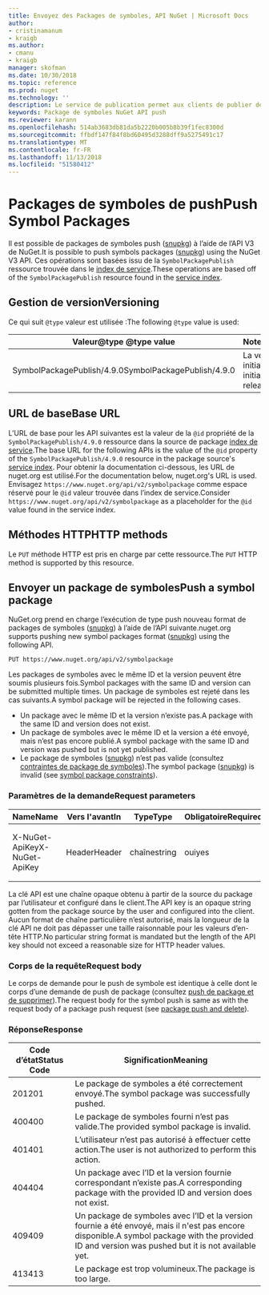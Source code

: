 ```yaml
---
title: Envoyez des Packages de symboles, API NuGet | Microsoft Docs
author:
- cristinamanum
- kraigb
ms.author:
- cmanu
- kraigb
manager: skofman
ms.date: 10/30/2018
ms.topic: reference
ms.prod: nuget
ms.technology: ''
description: Le service de publication permet aux clients de publier de nouveaux packages de symboles.
keywords: Package de symboles NuGet API push
ms.reviewer: karann
ms.openlocfilehash: 514ab3683db81da5b2220b005b8b39f1fec8300d
ms.sourcegitcommit: ffbdf147f84f8bd60495d3288dff9a5275491c17
ms.translationtype: MT
ms.contentlocale: fr-FR
ms.lasthandoff: 11/13/2018
ms.locfileid: "51580412"
---
```

# <a name="push-symbol-packages"></a><span data-ttu-id="8f881-104">Packages de symboles de push</span><span class="sxs-lookup"><span data-stu-id="8f881-104">Push Symbol Packages</span></span>

<span data-ttu-id="8f881-105">Il est possible de packages de symboles push ([snupkg](../create-packages/Symbol-Packages-snupkg.md)) à l’aide de l’API V3 de NuGet.</span><span class="sxs-lookup"><span data-stu-id="8f881-105">It is possible to push symbols packages ([snupkg](../create-packages/Symbol-Packages-snupkg.md)) using the NuGet V3 API.</span></span>
<span data-ttu-id="8f881-106">Ces opérations sont basées issu de la `SymbolPackagePublish` ressource trouvée dans le [index de service](service-index.md).</span><span class="sxs-lookup"><span data-stu-id="8f881-106">These operations are based off of the `SymbolPackagePublish` resource found in the [service index](service-index.md).</span></span>

## <a name="versioning"></a><span data-ttu-id="8f881-107">Gestion de version</span><span class="sxs-lookup"><span data-stu-id="8f881-107">Versioning</span></span>

<span data-ttu-id="8f881-108">Ce qui suit `@type` valeur est utilisée :</span><span class="sxs-lookup"><span data-stu-id="8f881-108">The following `@type` value is used:</span></span>

<span data-ttu-id="8f881-109">Valeur@type </span><span class="sxs-lookup"><span data-stu-id="8f881-109">@type value</span></span>                 | <span data-ttu-id="8f881-110">Notes</span><span class="sxs-lookup"><span data-stu-id="8f881-110">Notes</span></span>
--------------------        | -----
<span data-ttu-id="8f881-111">SymbolPackagePublish/4.9.0</span><span class="sxs-lookup"><span data-stu-id="8f881-111">SymbolPackagePublish/4.9.0</span></span>  | <span data-ttu-id="8f881-112">La version initiale</span><span class="sxs-lookup"><span data-stu-id="8f881-112">The initial release</span></span>

## <a name="base-url"></a><span data-ttu-id="8f881-113">URL de base</span><span class="sxs-lookup"><span data-stu-id="8f881-113">Base URL</span></span>

<span data-ttu-id="8f881-114">L’URL de base pour les API suivantes est la valeur de la `@id` propriété de la `SymbolPackagePublish/4.9.0` ressource dans la source de package [index de service](service-index.md).</span><span class="sxs-lookup"><span data-stu-id="8f881-114">The base URL for the following APIs is the value of the `@id` property of the `SymbolPackagePublish/4.9.0` resource in the package source's [service index](service-index.md).</span></span> <span data-ttu-id="8f881-115">Pour obtenir la documentation ci-dessous, les URL de nuget.org est utilisé.</span><span class="sxs-lookup"><span data-stu-id="8f881-115">For the documentation below, nuget.org's URL is used.</span></span> <span data-ttu-id="8f881-116">Envisagez `https://www.nuget.org/api/v2/symbolpackage` comme espace réservé pour le `@id` valeur trouvée dans l’index de service.</span><span class="sxs-lookup"><span data-stu-id="8f881-116">Consider `https://www.nuget.org/api/v2/symbolpackage` as a placeholder for the `@id` value found in the service index.</span></span>

## <a name="http-methods"></a><span data-ttu-id="8f881-117">Méthodes HTTP</span><span class="sxs-lookup"><span data-stu-id="8f881-117">HTTP methods</span></span>

<span data-ttu-id="8f881-118">Le `PUT` méthode HTTP est pris en charge par cette ressource.</span><span class="sxs-lookup"><span data-stu-id="8f881-118">The `PUT` HTTP method is supported by this resource.</span></span> 

## <a name="push-a-symbol-package"></a><span data-ttu-id="8f881-119">Envoyer un package de symboles</span><span class="sxs-lookup"><span data-stu-id="8f881-119">Push a symbol package</span></span>

<span data-ttu-id="8f881-120">NuGet.org prend en charge l’exécution de type push nouveau format de packages de symboles ([snupkg](../create-packages/Symbol-Packages-snupkg.md)) à l’aide de l’API suivante.</span><span class="sxs-lookup"><span data-stu-id="8f881-120">nuget.org supports pushing new symbol packages format ([snupkg](../create-packages/Symbol-Packages-snupkg.md)) using the following API.</span></span> 

    PUT https://www.nuget.org/api/v2/symbolpackage

<span data-ttu-id="8f881-121">Les packages de symboles avec le même ID et la version peuvent être soumis plusieurs fois.</span><span class="sxs-lookup"><span data-stu-id="8f881-121">Symbol packages with the same ID and version can be submitted multiple times.</span></span> <span data-ttu-id="8f881-122">Un package de symboles est rejeté dans les cas suivants.</span><span class="sxs-lookup"><span data-stu-id="8f881-122">A symbol package will be rejected in the following cases.</span></span>
- <span data-ttu-id="8f881-123">Un package avec le même ID et la version n’existe pas.</span><span class="sxs-lookup"><span data-stu-id="8f881-123">A package with the same ID and version does not exist.</span></span>
- <span data-ttu-id="8f881-124">Un package de symboles avec le même ID et la version a été envoyé, mais n’est pas encore publié.</span><span class="sxs-lookup"><span data-stu-id="8f881-124">A symbol package with the same ID and version was pushed but is not yet published.</span></span>
- <span data-ttu-id="8f881-125">Le package de symboles ([snupkg](../create-packages/Symbol-Packages-snupkg.md)) n’est pas valide (consultez [contraintes de package de symboles](../create-packages/Symbol-Packages-snupkg.md)).</span><span class="sxs-lookup"><span data-stu-id="8f881-125">The symbol package ([snupkg](../create-packages/Symbol-Packages-snupkg.md)) is invalid (see [symbol package constraints](../create-packages/Symbol-Packages-snupkg.md)).</span></span>

### <a name="request-parameters"></a><span data-ttu-id="8f881-126">Paramètres de la demande</span><span class="sxs-lookup"><span data-stu-id="8f881-126">Request parameters</span></span>

<span data-ttu-id="8f881-127">Name</span><span class="sxs-lookup"><span data-stu-id="8f881-127">Name</span></span>           | <span data-ttu-id="8f881-128">Vers l'avant</span><span class="sxs-lookup"><span data-stu-id="8f881-128">In</span></span>     | <span data-ttu-id="8f881-129">Type</span><span class="sxs-lookup"><span data-stu-id="8f881-129">Type</span></span>   | <span data-ttu-id="8f881-130">Obligatoire</span><span class="sxs-lookup"><span data-stu-id="8f881-130">Required</span></span> | <span data-ttu-id="8f881-131">Notes</span><span class="sxs-lookup"><span data-stu-id="8f881-131">Notes</span></span>
-------------- | ------ | ------ | -------- | -----
<span data-ttu-id="8f881-132">X-NuGet-ApiKey</span><span class="sxs-lookup"><span data-stu-id="8f881-132">X-NuGet-ApiKey</span></span> | <span data-ttu-id="8f881-133">Header</span><span class="sxs-lookup"><span data-stu-id="8f881-133">Header</span></span> | <span data-ttu-id="8f881-134">chaîne</span><span class="sxs-lookup"><span data-stu-id="8f881-134">string</span></span> | <span data-ttu-id="8f881-135">oui</span><span class="sxs-lookup"><span data-stu-id="8f881-135">yes</span></span>      | <span data-ttu-id="8f881-136">Par exemple, `X-NuGet-ApiKey: {USER_API_KEY}`.</span><span class="sxs-lookup"><span data-stu-id="8f881-136">For example, `X-NuGet-ApiKey: {USER_API_KEY}`</span></span>

<span data-ttu-id="8f881-137">La clé API est une chaîne opaque obtenu à partir de la source du package par l’utilisateur et configuré dans le client.</span><span class="sxs-lookup"><span data-stu-id="8f881-137">The API key is an opaque string gotten from the package source by the user and configured into the client.</span></span> <span data-ttu-id="8f881-138">Aucun format de chaîne particulière n’est autorisé, mais la longueur de la clé API ne doit pas dépasser une taille raisonnable pour les valeurs d’en-tête HTTP.</span><span class="sxs-lookup"><span data-stu-id="8f881-138">No particular string format is mandated but the length of the API key should not exceed a reasonable size for HTTP header values.</span></span>

### <a name="request-body"></a><span data-ttu-id="8f881-139">Corps de la requête</span><span class="sxs-lookup"><span data-stu-id="8f881-139">Request body</span></span>

<span data-ttu-id="8f881-140">Le corps de demande pour le push de symbole est identique à celle dont le corps d’une demande de push de package (consultez [push de package et de supprimer](package-publish-resource.md)).</span><span class="sxs-lookup"><span data-stu-id="8f881-140">The request body for the symbol push is same as with the request body of a package push request (see [package push and delete](package-publish-resource.md)).</span></span> 

### <a name="response"></a><span data-ttu-id="8f881-141">Réponse</span><span class="sxs-lookup"><span data-stu-id="8f881-141">Response</span></span>

<span data-ttu-id="8f881-142">Code d’état</span><span class="sxs-lookup"><span data-stu-id="8f881-142">Status Code</span></span> | <span data-ttu-id="8f881-143">Signification</span><span class="sxs-lookup"><span data-stu-id="8f881-143">Meaning</span></span>
----------- | -------
<span data-ttu-id="8f881-144">201</span><span class="sxs-lookup"><span data-stu-id="8f881-144">201</span></span>         | <span data-ttu-id="8f881-145">Le package de symboles a été correctement envoyé.</span><span class="sxs-lookup"><span data-stu-id="8f881-145">The symbol package was successfully pushed.</span></span>
<span data-ttu-id="8f881-146">400</span><span class="sxs-lookup"><span data-stu-id="8f881-146">400</span></span>         | <span data-ttu-id="8f881-147">Le package de symboles fourni n’est pas valide.</span><span class="sxs-lookup"><span data-stu-id="8f881-147">The provided symbol package is invalid.</span></span>
<span data-ttu-id="8f881-148">401</span><span class="sxs-lookup"><span data-stu-id="8f881-148">401</span></span>         | <span data-ttu-id="8f881-149">L’utilisateur n’est pas autorisé à effectuer cette action.</span><span class="sxs-lookup"><span data-stu-id="8f881-149">The user is not authorized to perform this action.</span></span>
<span data-ttu-id="8f881-150">404</span><span class="sxs-lookup"><span data-stu-id="8f881-150">404</span></span>         | <span data-ttu-id="8f881-151">Un package avec l’ID et la version fournie correspondant n’existe pas.</span><span class="sxs-lookup"><span data-stu-id="8f881-151">A corresponding package with the provided ID and version does not exist.</span></span>
<span data-ttu-id="8f881-152">409</span><span class="sxs-lookup"><span data-stu-id="8f881-152">409</span></span>         | <span data-ttu-id="8f881-153">Un package de symboles avec l’ID et la version fournie a été envoyé, mais il n'est pas encore disponible.</span><span class="sxs-lookup"><span data-stu-id="8f881-153">A symbol package with the provided ID and version was pushed but it is not available yet.</span></span>
<span data-ttu-id="8f881-154">413</span><span class="sxs-lookup"><span data-stu-id="8f881-154">413</span></span>         | <span data-ttu-id="8f881-155">Le package est trop volumineux.</span><span class="sxs-lookup"><span data-stu-id="8f881-155">The package is too large.</span></span>

